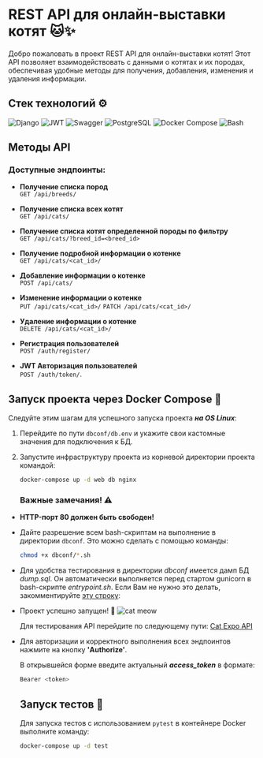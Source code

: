 # REST API для онлайн-выставки котят 🐱✨

Добро пожаловать в проект REST API для онлайн-выставки котят! Этот API позволяет взаимодействовать с данными о котятах и их породах, обеспечивая удобные методы для получения, добавления, изменения и удаления информации.

## Стек технологий ⚙️

![Django](https://img.icons8.com/color/48/000000/django.png)
![JWT](https://img.icons8.com/?size=48&id=rHpveptSuwDz&format=png&color=000000)
![Swagger](https://img.shields.io/badge/Swagger-85EA2D?logo=swagger&logoColor=white&style=for-the-badge)
![PostgreSQL](https://img.icons8.com/color/48/000000/postgreesql.png)
![Docker Compose](https://img.icons8.com/ios/48/000000/docker.png)
![Bash](https://img.icons8.com/color/48/000000/bash.png)

## Методы API

### Доступные эндпоинты:

- **Получение списка пород**  
  `GET /api/breeds/`

- **Получение списка всех котят**  
  `GET /api/cats/`

- **Получение списка котят определенной породы по фильтру**  
  `GET /api/cats/?breed_id=<breed_id>`

- **Получение подробной информации о котенке**  
  `GET /api/cats/<cat_id>/`

- **Добавление информации о котенке**  
  `POST /api/cats/`

- **Изменение информации о котенке**  
  `PUT /api/cats/<cat_id>/`
   `PATCH /api/cats/<cat_id>/`

- **Удаление информации о котенке**  
  `DELETE /api/cats/<cat_id>/`

- **Регистрация пользователей**  
  `POST /auth/register/`

- **JWT Авторизация пользователей**  
  `POST /auth/token/`.

## Запуск проекта через Docker Compose 🐳

Следуйте этим шагам для успешного запуска проекта **_на OS Linux_**:

1. Перейдите по пути `dbconf/db.env` и укажите свои кастомные значения для 
   подключения к БД.
  
2. Запустите инфраструктуру проекта из корневой директории проекта командой: 
   ```bash
   docker-compose up -d web db nginx
   ```
   ### Важные замечания! ⚠️

- **HTTP-порт 80 должен быть свободен!**
- Дайте разрешение всем bash-скриптам на выполнение в директории `dbconf`. Это можно сделать с помощью команды:

  ```bash
  chmod +x dbconf/*.sh
  ```
- Для удобства тестирования в директории _dbconf_ имеется дамп БД _dump.sql_. 
Он автоматически выполняется перед стартом gunicorn в bash-скрипте _entrypoint.sh_. 
Если Вам не нужно это делать, закомментируйте [эту строку](https://github.com/Gricana/cat_expo_API/blob/41cc4d8c974e7f96f2ba7c8a3a0d37ad783fa09f/dbconf/entrypoint.sh#L12):

- Проект успешно запущен! 🎉 ![cat meow](https://img.icons8.com/?size=30&id=8VdeCQ3puqEp&format=png&color=000000)

    Для тестирования API перейдите по следующему 
    пути: [Cat Expo API](http://localhost/api/docs)

- Для авторизации и корректного выполнения всех эндпоинтов нажмите на кнопку 
**'Authorize'**. 

    В открывшейся форме введите актуальный _**access_token**_ в формате:
    ```bash
    Bearer <token> 
    ```
  ## Запуск тестов 🧪

  Для запуска тестов с использованием `pytest` в контейнере Docker 
  выполните команду:
  ```bash
  docker-compose up -d test
  ``` 
